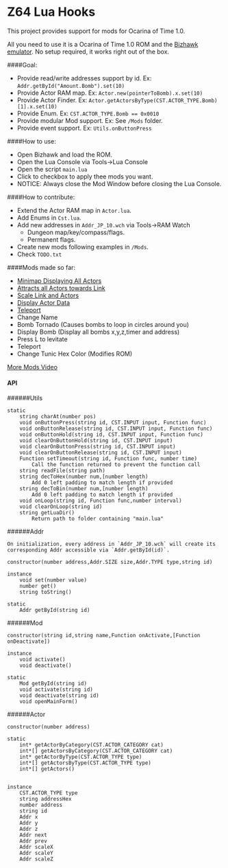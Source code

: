 Z64 Lua Hooks
==============

This project provides support for mods for Ocarina of Time 1.0.

All you need to use it is a Ocarina of Time 1.0 ROM and the [Bizhawk emulator](http://tasvideos.org/BizHawk.html). No setup required, it works right out of the box.

####Goal:
- Provide read/write addresses support by id. Ex: `Addr.getById("Amount.Bomb").set(10)`
- Provide Actor RAM map. Ex: `Actor.new(pointerToBomb).x.set(10)`
- Provide Actor Finder. Ex: `Actor.getActorsByType(CST.ACTOR_TYPE.Bomb)[1].x.set(10)`
- Provide Enum. Ex: `CST.ACTOR_TYPE.Bomb == 0x0010`
- Provide modular Mod support. Ex: See `/Mods` folder.
- Provide event support. Ex: `Utils.onButtonPress`

####How to use:
- Open Bizhawk and load the ROM.
- Open the Lua Console via Tools->Lua Console
- Open the script `main.lua`
- Click to checkbox to apply thee mods you want.
- NOTICE: Always close the Mod Window before closing the Lua Console.
	
####How to contribute:
- Extend the Actor RAM map in `Actor.lua`.
- Add Enums in `Cst.lua`.
- Add new addresses in `Addr_JP_10.wch` via Tools->RAM Watch
  - Dungeon map/key/compass/flags.
  - Permanent flags.
- Create new mods following examples in `/Mods`.
- Check `TODO.txt`

####Mods made so far:
- [Minimap Displaying All Actors](https://youtu.be/1x5szVqoyuU)
- [Attracts all Actors towards Link](https://www.youtube.com/watch?v=wQbrlCaYlx0)
- [Scale Link and Actors](https://www.youtube.com/watch?v=Oczgt9Ib9KI)
- [Display Actor Data](https://youtu.be/bcX-8PJ1yzA)
- [Teleport](https://youtu.be/PzrsyLTpNb8)
- Change Name
- Bomb Tornado (Causes bombs to loop in circles around you)
- Display Bomb	(Display all bombs x,y,z,timer and address)
- Press L to levitate
- Teleport
- Change Tunic Hex Color (Modifies ROM)

[More Mods Video](https://www.youtube.com/watch?v=kUZ-sWL7h0Q)


#### API

######Utils

	static
		string charAt(number pos)		
		void onButtonPress(string id, CST.INPUT input, Function func)
		void onButtonRelease(string id, CST.INPUT input, Function func)
		void onButtonHold(string id, CST.INPUT input, Function func)		
		void clearOnButtonHold(string id, CST.INPUT input)
		void clearOnButtonPress(string id, CST.INPUT input)
		void clearOnButtonRelease(string id, CST.INPUT input)
		Function setTimeout(string id, Function func, number time)
			Call the function returned to prevent the function call
		string readFile(string path)
		string decToHex(number num,[number length)
			Add 0 left padding to match length if provided
		string decToBin(number num,[number length)
			Add 0 left padding to match length if provided
		void onLoop(string id, Function func,number interval)
		void clearOnLoop(string id)
		string getLuaDir()
			Return path to folder containing "main.lua"
		
	
######Addr

	On initialization, every address in `Addr_JP_10.wch` will create its corresponding Addr accessible via `Addr.getById(id)`.

	constructor(number address,Addr.SIZE size,Addr.TYPE type,string id)
	
	instance
		void set(number value)
		number get()
		string toString()
	
	static 
		Addr getById(string id)
		
		
######Mod

	constructor(string id,string name,Function onActivate,[Function onDeactivate])
	
	instance
		void activate()
		void deactivate()
	
	static 
		Mod getById(string id)
		void activate(string id)
		void deactivate(string id)
		void openMainForm()
		
		
######Actor

	constructor(number address)
		
	static
		int* getActorByCategory(CST.ACTOR_CATEGORY cat)
		int*[] getActorsByCategory(CST.ACTOR_CATEGORY cat)
		int* getActorByType(CST.ACTOR_TYPE type)
		int*[] getActorsByType(CST.ACTOR_TYPE type)
		int*[] getActors()
		
		
	instance
		CST.ACTOR_TYPE type
		string addressHex
		number address
		string id
		Addr x
		Addr y
		Addr z
		Addr next
		Addr prev
		Addr scaleX
		Addr scaleY
		Addr scaleZ
		
		